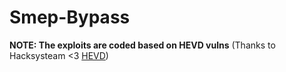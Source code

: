 # Smep-Bypass

**NOTE: The exploits are coded based on HEVD vulns** (Thanks to Hacksysteam <3 [HEVD](https://github.com/hacksysteam/HackSysExtremeVulnerableDriver))
